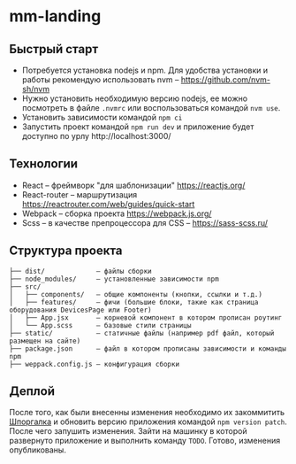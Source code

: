 # mm-landing

## Быстрый старт

* Потребуется установка nodejs и npm. Для удобства установки и работы рекомендую использовать nvm – https://github.com/nvm-sh/nvm
* Нужно установить необходимую версию nodejs, ее можно посмотреть в файле `.nvmrc` или воспользоваться командой `nvm use`.
* Установить зависимости командой `npm ci`
* Запустить проект командой `npm run dev` и приложение будет доступно по урлу http://localhost:3000/


## Технологии
* React – фреймворк "для шаблонизации" https://reactjs.org/
* React-router –  маршрутизация https://reactrouter.com/web/guides/quick-start
* Webpack – сборка проекта https://webpack.js.org/
* Scss – в качестве препроцессора для CSS – https://sass-scss.ru/


## Структура проекта
```
├── dist/             — файлы сборки
├── node_modules/     — установленные зависимости npm
├── src/
│   ├── components/   — общие компоненты (кнопки, ссылки и т.д.)
│   ├── features/     — фичи (большие блоки, такие как страница оборудования DevicesPage или Footer)
│   ├── App.jsx       — корневой компонент в котором прописан роутинг
│   └── App.scss      — базовые стили страницы
├── static/           — статичные файлы (например pdf файл, который размещен на сайте)
├── package.json      — файл в котором прописаны зависимости и команды npm
├── weppack.config.js — конфигурация сборки
```

## Деплой
После того, как были внесенны изменения необходимо их закоммитить [Шпоргалка](https://agladky.ru/blog/git-cheat-sheet/) и обновить версию приложения командой `npm version patch`. После чего запушить изменения. Зайти на машинку в которой развернуто приложение и выполнить команду `TODO`. Готово, изменения опубликованы.
